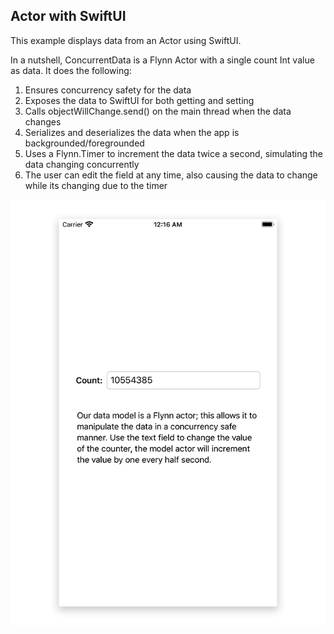 ## Actor with SwiftUI

This example displays data from an Actor using SwiftUI.

In a nutshell, ConcurrentData is a Flynn Actor with a single count Int value as data.  It does the following:

1. Ensures concurrency safety for the data
2. Exposes the data to SwiftUI for both getting and setting
3. Calls objectWillChange.send() on the main thread when the data changes
4. Serializes and deserializes the data when the app is backgrounded/foregrounded
5. Uses a Flynn.Timer to increment the data twice a second, simulating the data changing concurrently
6. The user can edit the field at any time, also causing the data to change while its changing due to the timer

![](meta/screenshot.png)
